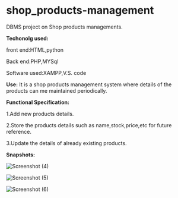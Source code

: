 
# shop_products-management
DBMS project on Shop products managements.

**Techonolg used:**

front end:HTML,python

Back end:PHP,MYSql

Software used:XAMPP,V.S. code

**Use:**
It is a shop products management system where details of the products can me maintained periodically.

**Functional Specification:**

1.Add new products details.

2.Store the products details such as name,stock,price,etc for future reference.

3.Update the details of already existing products.

**Snapshots:**

![Screenshot (4)](https://user-images.githubusercontent.com/117847774/200920438-ada66b45-b4c7-4db4-b933-0ef1ba3c7de5.png)

![Screenshot (5)](https://user-images.githubusercontent.com/117847774/200920685-492e2137-b61a-405a-8676-a6635a7eac10.png)

![Screenshot (6)](https://user-images.githubusercontent.com/117847774/200920705-bf32e62e-217d-49f0-9248-78ec8cb41e62.png)
